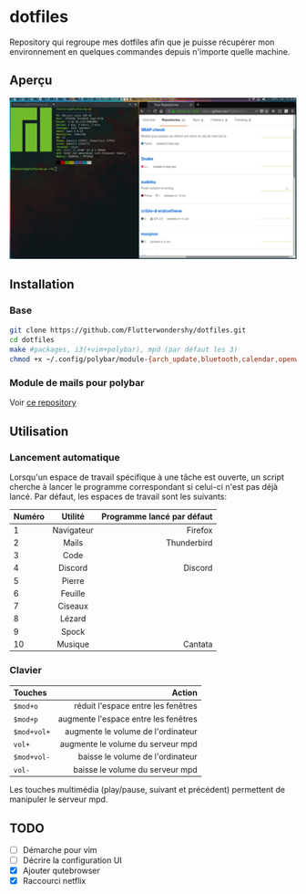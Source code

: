 # dotfiles

Repository qui regroupe mes dotfiles afin que je puisse récupérer mon environnement en quelques commandes depuis n'importe quelle machine.

## Aperçu
![desktop](i3wm.jpg)

## Installation
### Base
```bash
git clone https://github.com/Flutterwondershy/dotfiles.git
cd dotfiles
make #packages, i3(+vim+polybar), mpd (par défaut les 3)
chmod +x ~/.config/polybar/module-{arch_update,bluetooth,calendar,openweathermap-simple}/script.sh ~/.config/i3/autorun.py
```

### Module de mails pour polybar
Voir [ce repository](https://github.com/Flutterwondershy/IMAP-check)

## Utilisation
### Lancement automatique
Lorsqu'un espace de travail spécifique à une tâche est ouverte, un script cherche à lancer le programme correspondant si celui-ci n'est pas déjà lancé.
Par défaut, les espaces de travail sont les suivants: 

| Numéro | Utilité | Programme lancé par défaut |
|:-------|:-------:|---------------------------:|
| 1 | Navigateur | Firefox |
| 2 | Mails | Thunderbird |
| 3 | Code |  |
| 4 | Discord | Discord |
| 5 | Pierre |  |
| 6 | Feuille |  |
| 7 | Ciseaux |  |
| 8 | Lézard |  |
| 9 | Spock |  |
| 10 | Musique | Cantata |
### Clavier

| Touches | Action |
|:--------|-------:|
|`$mod+o` | réduit l'espace entre les fenêtres |
|`$mod+p` | augmente l'espace entre les fenêtres |
|`$mod+vol+` | augmente le volume de l'ordinateur |
|`vol+` | augmente le volume du serveur mpd |
|`$mod+vol-`| baisse le volume de l'ordinateur |
|`vol-` | baisse le volume du serveur mpd |

Les touches multimédia (play/pause, suivant et précédent) permettent de manipuler le serveur mpd.

## TODO
- [ ] Démarche pour vim
- [ ] Décrire la configuration UI
- [x] Ajouter qutebrowser
- [x] Raccourci netflix
